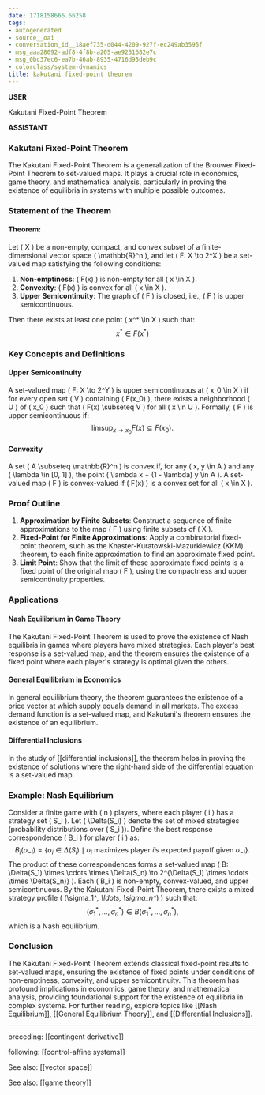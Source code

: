 ```yaml
---
date: 1718158666.66258
tags:
- autogenerated
- source__oai
- conversation_id__18aef735-d044-4209-927f-ec249ab3595f
- msg_aaa28092-adf8-4f8b-a205-ae9251682e7c
- msg_0bc37ec6-ea7b-46ab-8935-4716d95deb9c
- colorclass/system-dynamics
title: kakutani fixed-point theorem
---
```


**USER**

Kakutani Fixed-Point Theorem


**ASSISTANT**

### Kakutani Fixed-Point Theorem

The Kakutani Fixed-Point Theorem is a generalization of the Brouwer Fixed-Point Theorem to set-valued maps. It plays a crucial role in economics, game theory, and mathematical analysis, particularly in proving the existence of equilibria in systems with multiple possible outcomes.

### Statement of the Theorem

#### Theorem:

Let \( X \) be a non-empty, compact, and convex subset of a finite-dimensional vector space \( \mathbb{R}^n \), and let \( F: X \to 2^X \) be a set-valued map satisfying the following conditions:

1. **Non-emptiness**: \( F(x) \) is non-empty for all \( x \in X \).
2. **Convexity**: \( F(x) \) is convex for all \( x \in X \).
3. **Upper Semicontinuity**: The graph of \( F \) is closed, i.e., \( F \) is upper semicontinuous.

Then there exists at least one point \( x^* \in X \) such that:
$$
x^* \in F(x^*)
$$

### Key Concepts and Definitions

#### Upper Semicontinuity

A set-valued map \( F: X \to 2^Y \) is upper semicontinuous at \( x_0 \in X \) if for every open set \( V \) containing \( F(x_0) \), there exists a neighborhood \( U \) of \( x_0 \) such that \( F(x) \subseteq V \) for all \( x \in U \). Formally, \( F \) is upper semicontinuous if:
$$
\limsup_{x \to x_0} F(x) \subseteq F(x_0).
$$

#### Convexity

A set \( A \subseteq \mathbb{R}^n \) is convex if, for any \( x, y \in A \) and any \( \lambda \in [0, 1] \), the point \( \lambda x + (1 - \lambda) y \in A \). A set-valued map \( F \) is convex-valued if \( F(x) \) is a convex set for all \( x \in X \).

### Proof Outline

1. **Approximation by Finite Subsets**: Construct a sequence of finite approximations to the map \( F \) using finite subsets of \( X \).
2. **Fixed-Point for Finite Approximations**: Apply a combinatorial fixed-point theorem, such as the Knaster-Kuratowski-Mazurkiewicz (KKM) theorem, to each finite approximation to find an approximate fixed point.
3. **Limit Point**: Show that the limit of these approximate fixed points is a fixed point of the original map \( F \), using the compactness and upper semicontinuity properties.

### Applications

#### Nash Equilibrium in Game Theory

The Kakutani Fixed-Point Theorem is used to prove the existence of Nash equilibria in games where players have mixed strategies. Each player's best response is a set-valued map, and the theorem ensures the existence of a fixed point where each player's strategy is optimal given the others.

#### General Equilibrium in Economics

In general equilibrium theory, the theorem guarantees the existence of a price vector at which supply equals demand in all markets. The excess demand function is a set-valued map, and Kakutani's theorem ensures the existence of an equilibrium.

#### Differential Inclusions

In the study of [[differential inclusions]], the theorem helps in proving the existence of solutions where the right-hand side of the differential equation is a set-valued map.

### Example: Nash Equilibrium

Consider a finite game with \( n \) players, where each player \( i \) has a strategy set \( S_i \). Let \( \Delta(S_i) \) denote the set of mixed strategies (probability distributions over \( S_i \)). Define the best response correspondence \( B_i \) for player \( i \) as:
$$
B_i(\sigma_{-i}) = \{ \sigma_i \in \Delta(S_i) \mid \sigma_i \text{ maximizes player } i \text{’s expected payoff given } \sigma_{-i} \}.
$$
The product of these correspondences forms a set-valued map \( B: \Delta(S_1) \times \cdots \times \Delta(S_n) \to 2^{\Delta(S_1) \times \cdots \times \Delta(S_n)} \). Each \( B_i \) is non-empty, convex-valued, and upper semicontinuous. By the Kakutani Fixed-Point Theorem, there exists a mixed strategy profile \( (\sigma_1^*, \ldots, \sigma_n^*) \) such that:
$$
(\sigma_1^*, \ldots, \sigma_n^*) \in B(\sigma_1^*, \ldots, \sigma_n^*),
$$
which is a Nash equilibrium.

### Conclusion

The Kakutani Fixed-Point Theorem extends classical fixed-point results to set-valued maps, ensuring the existence of fixed points under conditions of non-emptiness, convexity, and upper semicontinuity. This theorem has profound implications in economics, game theory, and mathematical analysis, providing foundational support for the existence of equilibria in complex systems. For further reading, explore topics like [[Nash Equilibrium]], [[General Equilibrium Theory]], and [[Differential Inclusions]].


---

preceding: [[contingent derivative]]  


following: [[control-affine systems]]

See also: [[vector space]]


See also: [[game theory]]